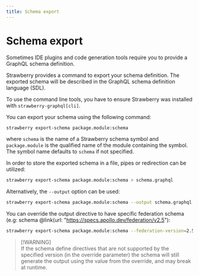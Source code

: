 ```yaml
---
title: Schema export
---
```


# Schema export

Sometimes IDE plugins and code generation tools require you to provide a GraphQL
schema definition.

Strawberry provides a command to export your schema definition. The exported
schema will be described in the GraphQL schema definition language (SDL).

To use the command line tools, you have to ensure Strawberry was installed with
`strawberry-graphql[cli]`.

You can export your schema using the following command:

```bash
strawberry export-schema package.module:schema
```

where `schema` is the name of a Strawberry schema symbol and `package.module` is
the qualified name of the module containing the symbol. The symbol name defaults
to `schema` if not specified.

In order to store the exported schema in a file, pipes or redirection can be
utilized:

```bash
strawberry export-schema package.module:schema > schema.graphql
```

Alternatively, the `--output` option can be used:

```bash
strawberry export-schema package.module:schema --output schema.graphql
```

You can override the output directive to have specific federation schema (e.g:
schema @link(url: "https://specs.apollo.dev/federation/v2.5"):

```bash
strawberry export-schema package.module:schema --federation-version=2.5 --output schema.graphql
```

> [!WARNING] \
> If the schema define directives that are not supported by the specified
> version (in the override parameter) the schema will still generate the output
> using the value from the override, and may break at runtime.
